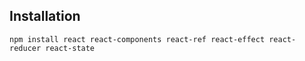 ## Installation

```npm install react react-components react-ref react-effect react-reducer react-state```